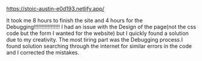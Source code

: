 https://stoic-austin-e0d193.netlify.app/

It took me 8 hours to finish the site and 4 hours for the Debugging!!!!!!!!!!!!!!!!!
I had an issue with the Design of the page(not the css code but the form I wanted for the website) but I quickly found a solution due to my creativity.
The most tiring part was the Debugging process.I found solution searching through the internet for similar errors in the code and I corrected the mistakes.
